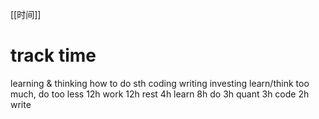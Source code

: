[[时间]]
# track time
learning & thinking how to do sth
coding
writing
investing
learn/think too much, do too less
12h work 12h rest
4h learn 8h do
3h quant 3h code 2h write